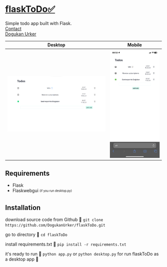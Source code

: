 # [flaskToDo✅](https://dogukanurker.com/flasktodo)

Simple todo app built with Flask.
<br/>
[Contact](mailto:dogukanurker@icloud.com)<br/>
[Dogukan Urker](https://dogukanurker.com)

|              Desktop               |              Mobile               |
| :--------------------------------: | :-------------------------------: |
| ![appDesktop](/images/desktop.png) | ![appMobile](/images/mobile.jpeg) |


## Requirements

- Flask
- Flaskwebgui <sub><sup>(if you run desktop.py)</sup></sub>


## Installation

download source code from Github 💾
`git clone https://github.com/DogukanUrker/flaskToDo.git`

go to directory 📁
`cd flaskToDo`

install requirements.txt 🔽
`pip install -r requirements.txt`

it's ready to run 🎉
`python app.py`
or
`python desktop.py`
for run flaskToDo as a desktop app 💯

